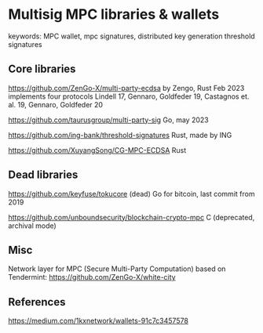 # Multisig MPC libraries & wallets

keywords: MPC wallet, mpc signatures, distributed key generation threshold signatures

## Core libraries

https://github.com/ZenGo-X/multi-party-ecdsa
by Zengo, Rust Feb 2023
implements four protocols Lindell 17,  Gennaro, Goldfeder 19, Castagnos et. al. 19, Gennaro, Goldfeder 20

https://github.com/taurusgroup/multi-party-sig
Go, may 2023

https://github.com/ing-bank/threshold-signatures
Rust, made by ING

https://github.com/XuyangSong/CG-MPC-ECDSA
Rust

## Dead libraries

https://github.com/keyfuse/tokucore (dead)
Go for bitcoin, last commit from 2019

https://github.com/unboundsecurity/blockchain-crypto-mpc 
C (deprecated, archival mode)


## Misc

Network layer for MPC (Secure Multi-Party Computation) based on Tendermint: https://github.com/ZenGo-X/white-city


## References

https://medium.com/1kxnetwork/wallets-91c7c3457578


